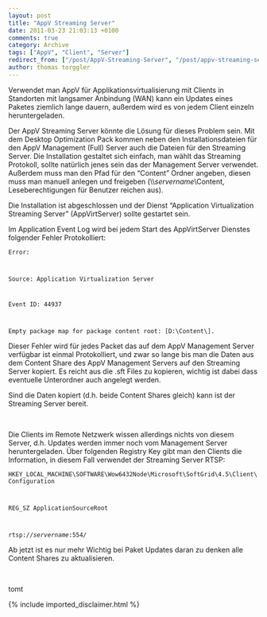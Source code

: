 ```yaml
---
layout: post
title: "AppV Streaming Server"
date: 2011-03-23 21:03:13 +0100
comments: true
category: Archive
tags: ["AppV", "Client", "Server"]
redirect_from: ["/post/AppV-Streaming-Server", "/post/appv-streaming-server"]
author: thomas torggler
---
```

<!-- more -->
<p>Verwendet man AppV für Applikationsvirtualisierung mit Clients in Standorten mit langsamer Anbindung (WAN) kann ein Updates eines Paketes ziemlich lange dauern, außerdem wird es von jedem Client einzeln heruntergeladen.</p>  <p>Der AppV Streaming Server könnte die Lösung für dieses Problem sein. Mit dem Desktop Optimization Pack kommen neben den Installationsdateien für den AppV Management (Full) Server auch die Dateien für den Streaming Server. Die Installation gestaltet sich einfach, man wählt das Streaming Protokoll, sollte natürlich jenes sein das der Management Server verwendet. Außerdem muss man den Pfad für den “Content” Ordner angeben, diesen muss man manuell anlegen und freigeben (\\<em>servername</em>\Content, Leseberechtigungen für Benutzer reichen aus).</p>  <p>Die Installation ist abgeschlossen und der Dienst “Application Virtualization Streaming Server” (AppVirtServer) sollte gestartet sein.</p>  <p>Im Application Event Log wird bei jedem Start des AppVirtServer Dienstes folgender Fehler Protokolliert:</p>  <p><code>Error:</p>    <p>Source: Application Virtualization Server</p>    <p>Event ID: 44937</p>    <p>Empty package map for package content root: [D:\Content\].</code></p>  <p>Dieser Fehler wird für jedes Packet das auf dem AppV Management Server verfügbar ist einmal Protokolliert, und zwar so lange bis man die Daten aus dem Content Share des AppV Management Servers auf den Streaming Server kopiert. Es reicht aus die .sft Files zu kopieren, wichtig ist dabei dass eventuelle Unterordner auch angelegt werden.</p>  <p>Sind die Daten kopiert (d.h. beide Content Shares gleich) kann ist der Streaming Server bereit.</p>  <p>&#160;</p>  <p>Die Clients im Remote Netzwerk wissen allerdings nichts von diesem Server, d.h. Updates werden immer noch vom Management Server heruntergeladen. Über folgenden Registry Key gibt man den Clients die Information, in diesem Fall verwendet der Streaming Server RTSP:</p>  <p><code>HKEY_LOCAL_MACHINE\SOFTWARE\Wow6432Node\Microsoft\SoftGrid\4.5\Client\Configuration</p>    <p>REG_SZ ApplicationSourceRoot</p>    <p>rtsp://<em>servername</em>:554/</code></p>  <p>Ab jetzt ist es nur mehr Wichtig bei Paket Updates daran zu denken alle Content Shares zu aktualisieren. </p>  <p>&#160;</p>  <p>tomt</p>
{% include imported_disclaimer.html %}
